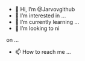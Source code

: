- 👋 Hi, I’m @Jarvovgithub
- 👀 I’m interested in ...
- 🌱 I’m currently learning ...
- 💞️ I’m looking to ni

 on ...
- 📫 How to reach me ...

<!---
Jarvovgithub/Jarvovgithub is a ✨ special ✨ repository because its `README.md` (this file) appears on your GitHub profile.
You can click the Preview link to take a look at your changes.
--->
